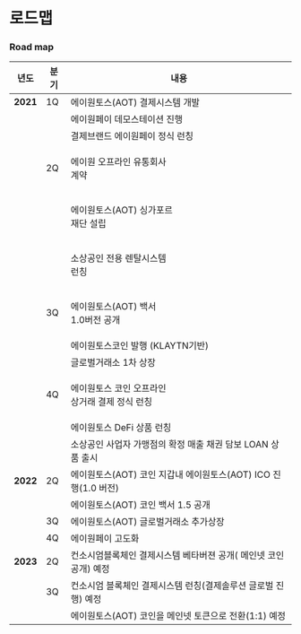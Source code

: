 # 로드맵

### Road map

| 년도       | 분기 | 내용                                          |
| -------- | -- | ------------------------------------------- |
| **2021** | 1Q | 에이원토스(AOT) 결제시스템 개발                         |
|          |    | 에이원페이 데모스테이션 진행                             |
|          |    | 결제브랜드 에이원페이 정식 런칭                           |
|          | 2Q | <p>에이원 오프라인 유통회사 <br>계약</p>                 |
|          |    | <p>에이원토스(AOT) 싱가포르 <br>재단 설립</p>            |
|          |    | <p>소상공인 전용 렌탈시스템 <br>런칭</p>                 |
|          | 3Q | <p>에이원토스(AOT) 백서 <br>1.0버전 공개</p>           |
|          |    | 에이원토스코인 발행 (KLAYTN기반)                       |
|          |    | 글로벌거래소 1차 상장                                |
|          | 4Q | <p>에이원토스 코인 오프라인<br>상거래 결제 정식 런칭</p>        |
|          |    | 에이원토스 DeFi 상품 런칭                            |
|          |    | 소상공인 사업자 가맹점의 확정 매출 채권 담보 LOAN 상품 출시        |
| **2022** | 2Q | 에이원토스(AOT) 코인 지갑내 에이원토스(AOT) ICO 진행(1.0 버전) |
|          |    | 에이원토스(AOT) 코인 백서 1.5 공개                     |
|          | 3Q | 에이원토스(AOT) 글로벌거래소 추가상장                      |
|          | 4Q | 에이원페이 고도화                                   |
| **2023** | 2Q | 컨소시엄블록체인 결제시스템 베타버젼 공개( 메인넷 코인공개) 예정        |
|          | 3Q | 컨소시엄 블록체인 결제시스템 런칭(결제솔루션 글로벌 진행) 예정         |
|          |    | 에이원토스(AOT) 코인을 메인넷 토큰으로 전환(1:1) 예정          |
